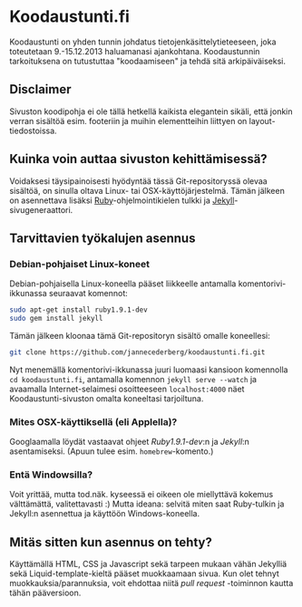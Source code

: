 # Koodaustunti.fi

Koodaustunti on yhden tunnin johdatus tietojenkäsittelytieteeseen, joka toteutetaan 9.-15.12.2013 haluamanasi ajankohtana. Koodaustunnin tarkoituksena on tutustuttaa "koodaamiseen" ja tehdä sitä arkipäiväiseksi.

## Disclaimer

Sivuston koodipohja ei ole tällä hetkellä kaikista elegantein sikäli, että jonkin verran sisältöä esim. footeriin ja muihin elementteihin liittyen on layout-tiedostoissa.

## Kuinka voin auttaa sivuston kehittämisessä?

Voidaksesi täysipainoisesti hyödyntää tässä Git-repositoryssä olevaa sisältöä, on sinulla oltava Linux- tai OSX-käyttöjärjestelmä. Tämän jälkeen on asennettava lisäksi [Ruby](http://www.ruby-lang.org)-ohjelmointikielen tulkki ja [Jekyll](http://jekyllrb.com)-sivugeneraattori.

## Tarvittavien työkalujen asennus

### Debian-pohjaiset Linux-koneet

Debian-pohjaisella Linux-koneella pääset liikkeelle antamalla komentorivi-ikkunassa seuraavat komennot:

``` bash
sudo apt-get install ruby1.9.1-dev
sudo gem install jekyll
```

Tämän jälkeen kloonaa tämä Git-repositoryn sisältö omalle koneellesi:

``` bash
git clone https://github.com/jannecederberg/koodaustunti.fi.git
```

Nyt menemällä komentorivi-ikkunassa juuri luomaasi kansioon komennolla `cd koodaustunti.fi`, antamalla komennon `jekyll serve --watch` ja avaamalla Internet-selaimesi osoitteeseen `localhost:4000` näet Koodaustunti-sivuston omalta koneeltasi tarjoiltuna.

### Mites OSX-käyttiksellä (eli Applella)?

Googlaamalla löydät vastaavat ohjeet _Ruby1.9.1-dev_:n ja _Jekyll_:n asentamiseksi. (Apuun tulee esim. `homebrew`-komento.)

### Entä Windowsilla?

Voit yrittää, mutta tod.näk. kyseessä ei oikeen ole miellyttävä kokemus välttämättä, valitettavasti :) Mutta ideana: selvitä miten saat Ruby-tulkin ja Jekyll:n asennettua ja käyttöön Windows-koneella.

## Mitäs sitten kun asennus on tehty?

Käyttämällä HTML, CSS ja Javascript sekä tarpeen mukaan vähän Jekylliä sekä Liquid-template-kieltä pääset muokkaamaan sivua. Kun olet tehnyt muokkauksia/parannuksia, voit ehdottaa niitä _pull request_ -toiminnon kautta tähän pääversioon.